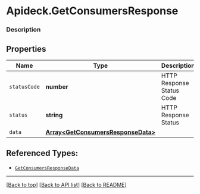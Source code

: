 # Apideck.GetConsumersResponse

### Description

## Properties
Name | Type | Description | Notes
------------ | ------------- | ------------- | -------------
`statusCode` | **number** | HTTP Response Status Code | 
`status` | **string** | HTTP Response Status | 
`data` | [**Array&lt;GetConsumersResponseData&gt;**](GetConsumersResponseData.md) |  | 





## Referenced Types:


* [`GetConsumersResponseData`](GetConsumersResponseData.md)

---

[[Back to top]](#) [[Back to API list]](../../../../README.md#documentation-for-api-endpoints) [[Back to README]](../../../../README.md)


